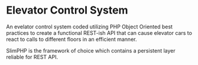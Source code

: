 # Elevator Control System

An evelator control system coded utilizing PHP Object Oriented best practices to create a functional REST-ish API that can cause elevator cars to react to calls to different floors in an efficient manner.

SlimPHP is the framework of choice which contains a persistent layer reliable for REST API.

